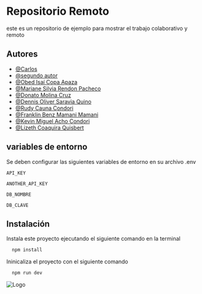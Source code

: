 
# Repositorio Remoto

este es un repositorio de ejemplo para mostrar el trabajo colaborativo y remoto


## Autores

- [@Carlos](https://www.github.com/octokatherine)
- [@segundo autor](https://www.github.com/octokatherine)
- [@Obed Isaí Copa Apaza](https://github.com/isaicopa/)
- [@Mariane Silvia Rendon Pacheco](https://github.com/marianenew) 
- [@Donato Molina Cruz](https://github.com/DonatoMC) 
- [@Dennis Oliver Saravia Quino](https://github.com/Sys-SQ)
- [@Rudy Cauna Condori](https://github.com/RudyCauna)
- [@Franklin Benz Mamani Mamani](https://github.com/franklinbmm) 
- [@Kevin Miguel Acho Condori](https://github.com/ElKevinM69)
- [@Lizeth Coaquira Quisbert](https://github.com/lizcoaquira)
## variables de entorno

Se deben configurar las siguientes variables de entorno en su archivo .env

`API_KEY`

`ANOTHER_API_KEY`

`DB_NOMBRE`

`DB_CLAVE`


## Instalación

Instala este proyecto ejecutando el siguiente comando en la terminal

```bash
  npm install
```

Ininicaliza el proyecto con el siguiente comando


```bash
  npm run dev
```
![Logo](https://dev-to-uploads.s3.amazonaws.com/uploads/articles/th5xamgrr6se0x5ro4g6.png)

